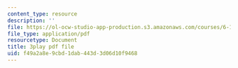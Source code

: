 ```yaml
---
content_type: resource
description: ''
file: https://ol-ocw-studio-app-production.s3.amazonaws.com/courses/6-189-multicore-programming-primer-january-iap-2007/f49a2a8e9cbd1dab443d3d06d10f9468_UJji2L8XFZQ.pdf
file_type: application/pdf
resourcetype: Document
title: 3play pdf file
uid: f49a2a8e-9cbd-1dab-443d-3d06d10f9468
---
```

